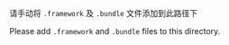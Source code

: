 请手动将 `.framework` 及 `.bundle` 文件添加到此路径下

Please add `.framework` and `.bundle` files to this directory.